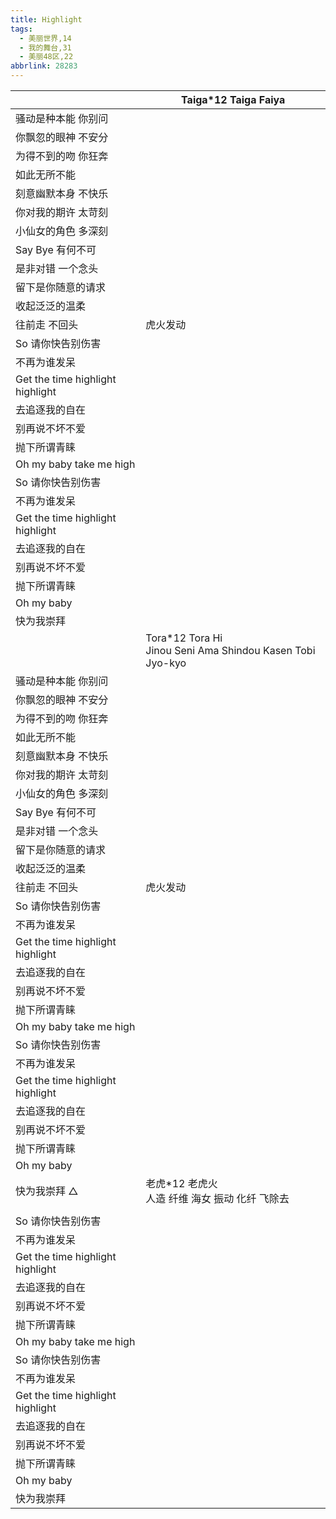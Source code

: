 ```yaml
---
title: Highlight
tags:
  - 美丽世界,14
  - 我的舞台,31
  - 美丽48区,22
abbrlink: 28283
---
```

|      |Taiga*12 Taiga Faiya|
|--|--|
|骚动是种本能 你别问|      |
|你飘忽的眼神 不安分|      |
|为得不到的吻 你狂奔|      |
|如此无所不能|      |
|刻意幽默本身 不快乐|      |
|你对我的期许 太苛刻|      |
|小仙女的角色 多深刻|      |
|Say Bye 有何不可|      |
|是非对错 一个念头|      |
|留下是你随意的请求|      |
|收起泛泛的温柔|      |
|往前走 不回头|虎火发动|
|So 请你快告别伤害|      |
|不再为谁发呆|      |
|Get the time highlight highlight|      |
|去追逐我的自在|      |
|别再说不坏不爱|      |
|抛下所谓青睐|      |
|Oh my baby take me high|      |
|So 请你快告别伤害|      |
|不再为谁发呆|      |
|Get the time highlight highlight|      |
|去追逐我的自在|      |
|别再说不坏不爱|      |
|抛下所谓青睐|      |
|Oh my baby|      |
|快为我崇拜|      |
|      |Tora*12 Tora Hi<br>Jinou Seni Ama Shindou Kasen Tobi Jyo-kyo|
|骚动是种本能 你别问|      |
|你飘忽的眼神 不安分|      |
|为得不到的吻 你狂奔|      |
|如此无所不能|      |
|刻意幽默本身 不快乐|      |
|你对我的期许 太苛刻|      |
|小仙女的角色 多深刻|      |
|Say Bye 有何不可|      |
|是非对错 一个念头|      |
|留下是你随意的请求|      |
|收起泛泛的温柔|      |
|往前走 不回头|虎火发动|
|So 请你快告别伤害|      |
|不再为谁发呆|      |
|Get the time highlight highlight|      |
|去追逐我的自在|      |
|别再说不坏不爱|      |
|抛下所谓青睐|      |
|Oh my baby take me high|      |
|So 请你快告别伤害|      |
|不再为谁发呆|      |
|Get the time highlight highlight|      |
|去追逐我的自在|      |
|别再说不坏不爱|      |
|抛下所谓青睐|      |
|Oh my baby|      |
|快为我崇拜 △|老虎*12 老虎火<br>人造 纤维 海女 振动 化纤 飞除去|
|      ||
|So 请你快告别伤害|      |
|不再为谁发呆|      |
|Get the time highlight highlight|      |
|去追逐我的自在|      |
|别再说不坏不爱|      |
|抛下所谓青睐|      |
|Oh my baby take me high|      |
|So 请你快告别伤害|      |
|不再为谁发呆|      |
|Get the time highlight highlight|      |
|去追逐我的自在|      |
|别再说不坏不爱|      |
|抛下所谓青睐|      |
|Oh my baby|      |
|快为我崇拜|      |